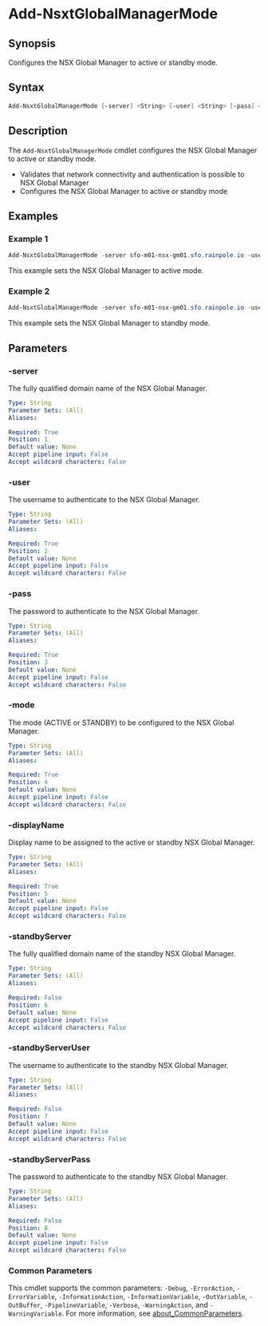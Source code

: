 # Add-NsxtGlobalManagerMode

## Synopsis

Configures the NSX Global Manager to active or standby mode.

## Syntax

```powershell
Add-NsxtGlobalManagerMode [-server] <String> [-user] <String> [-pass] <String> [-mode] <String> [-displayName] <String> [[-standbyServer] <String>] [[-standbyServerUser] <String>] [[-standbyServerPass] <String>] [<CommonParameters>]
```

## Description

The `Add-NsxtGlobalManagerMode` cmdlet configures the NSX Global Manager to active or standby mode.

- Validates that network connectivity and authentication is possible to NSX Global Manager
- Configures the NSX Global Manager to active or standby mode

## Examples

### Example 1

```powershell
Add-NsxtGlobalManagerMode -server sfo-m01-nsx-gm01.sfo.rainpole.io -user admin -pass VMw@re1!VMw@re1! -mode Active -displayName sfo-m01-nsx-gm01
```

This example sets the NSX Global Manager to active mode.

### Example 2

```powershell
Add-NsxtGlobalManagerMode -server sfo-m01-nsx-gm01.sfo.rainpole.io -user admin -pass VMw@re1!VMw@re1! -mode STANDBY -displayName lax-m01-nsx-gm01 -standbyServer lax-m01-nsx-gm01.lax.rainpole.io -standbyServerUser admin -standbyServerPass "VMw@re1!VMw@re1!"
```

This example sets the NSX Global Manager to standby mode.

## Parameters

### -server

The fully qualified domain name of the NSX Global Manager.

```yaml
Type: String
Parameter Sets: (All)
Aliases:

Required: True
Position: 1
Default value: None
Accept pipeline input: False
Accept wildcard characters: False
```

### -user

The username to authenticate to the NSX Global Manager.

```yaml
Type: String
Parameter Sets: (All)
Aliases:

Required: True
Position: 2
Default value: None
Accept pipeline input: False
Accept wildcard characters: False
```

### -pass

The password to authenticate to the NSX Global Manager.

```yaml
Type: String
Parameter Sets: (All)
Aliases:

Required: True
Position: 3
Default value: None
Accept pipeline input: False
Accept wildcard characters: False
```

### -mode

The mode (ACTIVE or STANDBY) to be configured to the NSX Global Manager.

```yaml
Type: String
Parameter Sets: (All)
Aliases:

Required: True
Position: 4
Default value: None
Accept pipeline input: False
Accept wildcard characters: False
```

### -displayName

Display name to be assigned to the active or standby NSX Global Manager.

```yaml
Type: String
Parameter Sets: (All)
Aliases:

Required: True
Position: 5
Default value: None
Accept pipeline input: False
Accept wildcard characters: False
```

### -standbyServer

The fully qualified domain name of the standby NSX Global Manager.

```yaml
Type: String
Parameter Sets: (All)
Aliases:

Required: False
Position: 6
Default value: None
Accept pipeline input: False
Accept wildcard characters: False
```

### -standbyServerUser

The username to authenticate to the standby NSX Global Manager.

```yaml
Type: String
Parameter Sets: (All)
Aliases:

Required: False
Position: 7
Default value: None
Accept pipeline input: False
Accept wildcard characters: False
```

### -standbyServerPass

The password to authenticate to the standby NSX Global Manager.

```yaml
Type: String
Parameter Sets: (All)
Aliases:

Required: False
Position: 8
Default value: None
Accept pipeline input: False
Accept wildcard characters: False
```

### Common Parameters

This cmdlet supports the common parameters: `-Debug`, `-ErrorAction`, `-ErrorVariable`, `-InformationAction`, `-InformationVariable`, `-OutVariable`, `-OutBuffer`, `-PipelineVariable`, `-Verbose`, `-WarningAction`, and `-WarningVariable`. For more information, see [about_CommonParameters](http://go.microsoft.com/fwlink/?LinkID=113216).
